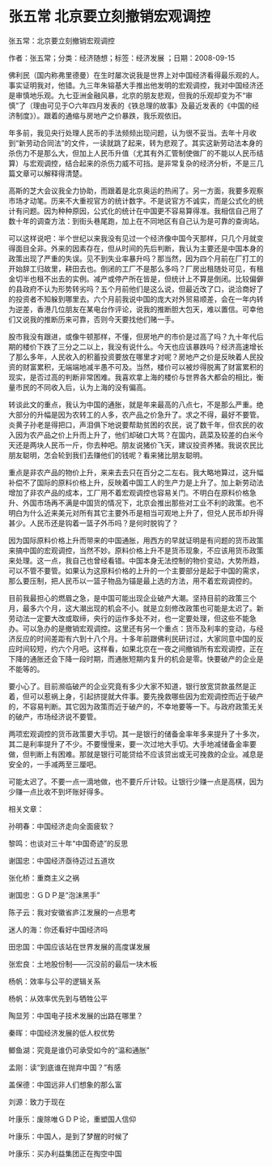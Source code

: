 # 张五常  北京要立刻撤销宏观调控    
    
张五常：北京要立刻撤销宏观调控    
作者：张五常；分类：经济随想；标签：经济发展 ；日期：2008-09-15    
佛利民（国内称弗里德曼）在生时屡次说我是世界上对中国经济看得最乐观的人。事实证明我对，他错。九三年朱镕基大手推出他发明的宏观调控，我对中国经济还是审慎地乐观。九七亚洲金融风暴，北京的朋友悲观，但我的乐观却变为不“审慎”了（理由可见于○六年四月发表的《铁总理的故事》及最近发表的《中国的经济制度》）。跟着的通缩与房地产之价暴跌，我乐观依旧。    
年多前，我见央行处理人民币的手法频频出现问题，认为很不妥当。去年十月收到“新劳动合同法”的文件，一读就跳了起来，转为悲观了。其实这新劳动法本身的杀伤力不是那么大，但加上人民币升值（尤其有外汇管制使做厂的不能以人民币结算）与宏观调控，结合起来的杀伤力威不可挡。是非常复杂的经济分析，不是三几篇文章可以解释得清楚。    
高斯的芝大会议我全力协助，而跟着是北京奥运的热闹了。另一方面，我要多观察市场才动笔。历来不大重视官方的统计数字。不是说官方不诚实，而是公式化的统计有问题。因为种种原因，公式化的统计在中国更不容易算得准。我相信自己用了数十年的调查方法：到街头巷尾跑，加上在不同地区有自己认为是可靠的查询站。    
可以这样说吧：半个世纪以来我没有见过一个经济像中国今天那样，只几个月就变得面目全非。外来的因素存在，但从时间的先后判断，我认为主要还是中国本身的政策出现了严重的失误。见不到失业率暴升吗？那当然，因为四个月前在厂打工的开始辞工归故里，耕田去也。倒闭的工厂不是那么多吗？厂房出租随处可见，有租金切半也租不出去的实例。减产或停产所在皆是，但统计上不算是倒闭。比较偏僻的县政府不认为形势转劣吗？五个月前他们是这么说，但最近改了口，说洽商好了的投资者不知躲到哪里去。六个月前我说中国的庞大对外贸易顺差，会在一年内转为逆差，香港几位朋友在某电台作评论，说我的推断胆大包天，难以置信。可幸他们又说我的推断历来可靠，否则今天要找他们赌一手。    
股市我没有跟进，或像牛顿那样，不懂，但房地产的市价是过高了吗？九十年代后期的楼价下跌了三分之二以上，我没有说什么。今天也应该暴跌吗？经济高速增长了那么多年，人民收入的积蓄投资要放在哪里才对呢？房地产之价是反映着人民投资的财富累积，无端端地减半愚不可及。当然，楼价可以被炒得脱离了财富累积的现实，是否过高的判断非常困难。我喜欢拿上海的楼价与世界各大都会的相比，衡量市民的不同收入后，认为上海的没有偏高。    
转谈此文的重点，我认为中国的通胀，就是年来最高的八点七，不是那么严重。绝大部分的升幅是因为农转工的人多，农产品之价急升了。求之不得，最好不要管。炎黄子孙老是得把口，声泪俱下地说要帮助贫困的农民，说了数千年，但农民的收入因为农产品之价上升而上升了，他们却破口大骂？在国内，蔬菜及较差的白米今天还是两块人民币一斤，你去种吧。朋友说猪价飞天，建议投资养猪。我说农民比朋友聪明，怎会轮到我们去赚他们的钱呢？看来猪比朋友聪明。    
重点是非农产品的物价上升，来来去去只在百分之二左右。我大略地算过，这升幅补偿不了国际的原料价格上升，反映着中国工人的生产力是上升了。加上新劳动法增加了非农产品的成本，工厂用不着宏观调控也容易关门。不明白在原料价格急升、外国市场再不满是中国货的情况下，北京会推出那些对工业不利的政策。也不明白为什么近来美元对所有其它主要外币是相当可观地上升了，但兑人民币却升得甚少。人民币还是钩着一篮子外币吗？是何时脱钩了？    
因为国际原料价格上升而带来的中国通胀，用西方的早就证明是有问题的货币政策来搞中国的宏观调控，当然不妙。原料价格上升不是货币现象，不应该用货币政策来处理。这一点，我自己也曾经看错。中国本身无法控制的物价变动，大势所趋，可以不管不要管。如果认为这原料价格的上升的一个主要部分是起于中国的需求，那么要压制，把人民币以一篮子物品为锚是最上选的方法，用不着宏观调控的。    
目前我最担心的燃眉之急，是中国可能出现企业破产大潮。坚持目前的政策三个月，最多六个月，这大潮出现的机会不小。就是立刻修改政策也可能是太迟了。新劳动法一定要大改或取缔，央行的运作多处不对，也一定要处理，但这些不能急办。可以急办的是撤销宏观调控。这里还有另一个重点：货币及利率的变动，与经济反应的时间差距有六到十八个月。十多年前跟佛利民研讨过，大家同意中国的反应时间较短，约六个月吧。这样看，如果北京在一夜之间撤销所有宏观调控，正在下降的通胀还会下降一段时期，而通胀短期内复升的机会是零。快要破产的企业是不能等的。    
要小心了。目前濒临破产的企业究竟有多少大家不知道，银行放宽贷款虽然是正着，但可以惹祸上身，引起挤提就大件事。要先挽救哪些因为宏观调控而近于破产的，不容易判断。其它因为政策而近于破产的，不幸地要等一下。与政府政策无关的破产，市场经济说不要管。    
两项宏观调控的货币政策要大手切。其一是银行的储备金率年多来提升了十多次，其二是利率提升了不少。不要慢慢来，要一次过地大手切。大手地减储备金率要做，但判断上有困难。那就是银行可能贷给不应该贷出或无可挽救的企业。减息是安全的，一手减两至三厘吧。    
可能太迟了。不要一点一滴地做，也不要斤斤计较。让银行少赚一点是高棋，因为少赚一点比收不到坏账好得多。    
    
相关文章：    
孙明春：中国经济走向全面疲软？    
黎鸣：也谈对三十年“中国奇迹”的反思    
谢国忠：中国经济亟待迈过五道坎    
张化桥：重商主义之祸    
谢国忠：ＧＤＰ是“泡沫黑手”    
陈子云：我对安徽省庐江发展的一点思考    
迷人的海：你还看好中国经济吗    
田忠国：中国应该站在世界发展的高度谋发展    
张宏良：土地股份制——沉没前的最后一块木板    
杨帆：效率与公平的逻辑关系    
杨帆：从效率优先到与牺牲公平    
陶显芳：中国电子技术发展的出路在哪里？    
秦晖：中国经济发展的低人权优势    
鲫鱼湖：究竟是谁仍可承受如今的“温和通胀”    
孟刚：读“到底谁在抛弃中国？”有感    
盖保德：中国远非人们想象的那么富    
刘源：致力于现在    
叶康乐：废除唯ＧＤＰ论，重塑国人信仰    
叶康乐：中国人，是到了梦醒的时候了    
叶康乐：买办利益集团正在掏空中国